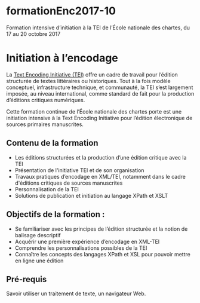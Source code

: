 # formationEnc2017-10
Formation intensive d’initiation à la TEI de l’École nationale des chartes, du 17 au 20 octobre 2017

# Initiation à l’encodage 

La [Text Encoding Initiative (TEI)](http://www.tei-c.org) offre un cadre de travail pour l’édition structurée de textes littéraires ou historiques. Tout à la fois modèle conceptuel, infrastructure technique, et communauté, la TEI s’est largement imposée, au niveau international, comme standard de fait pour la production d’éditions critiques numériques. 

Cette formation continue de l’École nationale des chartes porte est une initiation intensive à la Text Encoding Initiative pour l’édition électronique de sources primaires manuscrites.

## Contenu de la formation

- Les éditions structurées et la production d’une édition critique avec la TEI
- Présentation de l'initiative TEI et de son organisation
- Travaux pratiques d’encodage en XML/TEI, notamment dans le cadre d'éditions critiques de sources manuscrites
- Personnalisation de la TEI
- Solutions de publication et initiation au langage XPath et XSLT

## Objectifs de la formation : 

- Se familiariser avec les principes de l’édition structurée et la notion de balisage descriptif
- Acquérir une première expérience d’encodage en XML-TEI
- Comprendre les personnalisations possibles de la TEI
- Connaître les concepts des langages XPath et XSL pour pouvoir mettre en ligne une édition

## Pré-requis

Savoir utiliser un traitement de texte, un navigateur Web.